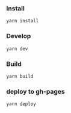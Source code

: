 ### Install
    yarn install

### Develop
    yarn dev

### Build
    yarn build

### deploy to gh-pages
    yarn deploy
